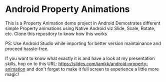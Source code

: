# Android Property Animations
This is a Property Animation demo project in Android
Demostrates different simple Property animations using Native Android viz Slide, Scale, Rotate, etc. Clone this repository to know how this works

PS: Use Android Studio while importing for better version maintainance and proceed hassle-free.

If you want to know what exactly it is and have a look at my presentation skills, hop on to this URL: https://slides.com/iamkk/android-property-animation 
and don't forget to make it full screen to experience a little more magic!
